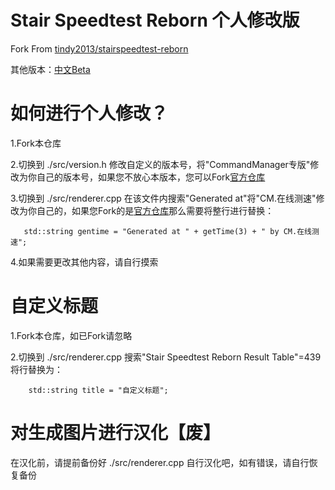 # Stair Speedtest Reborn 个人修改版
Fork From [tindy2013/stairspeedtest-reborn](https://github.com/tindy2013/stairspeedtest-reborn)

其他版本：[中文Beta](https://github.com/ntskey001/stairspeedtest-ChineseBeta)

# 如何进行个人修改？
1.Fork本仓库

2.切换到 ./src/version.h 修改自定义的版本号，将"CommandManager专版"修改为你自己的版本号，如果您不放心本版本，您可以Fork[官方仓库](https://github.com/tindy2013/stairspeedtest-reborn)

3.切换到 ./src/renderer.cpp 在该文件内搜索"Generated at"将"CM.在线测速"修改为你自己的，如果您Fork的是[官方仓库](https://github.com/tindy2013/stairspeedtest-reborn)那么需要将整行进行替换： 
```
   std::string gentime = "Generated at " + getTime(3) + " by CM.在线测速";
```
4.如果需要更改其他内容，请自行摸索

# 自定义标题
1.Fork本仓库，如已Fork请忽略

2.切换到 ./src/renderer.cpp 搜索"Stair Speedtest Reborn Result Table"=439 将行替换为：
```
    std::string title = "自定义标题";
```

# 对生成图片进行汉化【废】
在汉化前，请提前备份好 ./src/renderer.cpp
自行汉化吧，如有错误，请自行恢复备份
